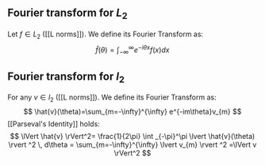 ## Fourier transform for $L_{2}$
Let $f\in L_{2}$ ([[L norms]]). We define its Fourier Transform as:
$$
\hat{f}(\theta)=\int_{-\infty}^\infty e^{-i\theta x}f(x)dx
$$

## Fourier transform for $l_{2}$
For any $v\in l_{2}$ ([[L norms]]). We define its Fourier Transform as:
$$
\hat{v}(\theta)=\sum_{m=-\infty}^{\infty} e^{-im\theta}v_{m}
$$
[[Parseval's Identity]] holds:
$$
\lVert \hat{v} \rVert^2= \frac{1}{2\pi} \int _{-\pi}^\pi \lvert  \hat{v}(\theta) \rvert ^2 \, d\theta = \sum_{m=-\infty}^{\infty} \lvert v_{m} \rvert ^2 =\lVert v \rVert^2 
$$
